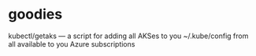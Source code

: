 # goodies
kubectl/getaks — a script for adding all AKSes to you ~/.kube/config from all available to you Azure subscriptions
